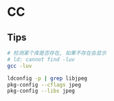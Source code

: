# CC

## Tips

```bash
# 检测某个库是否存在, 如果不存在会显示 
# ld: cannot find -luv
gcc -luv

ldconfig -p | grep libjpeg
pkg-config --cflags jpeg
pkg-config --libs jpeg
```
